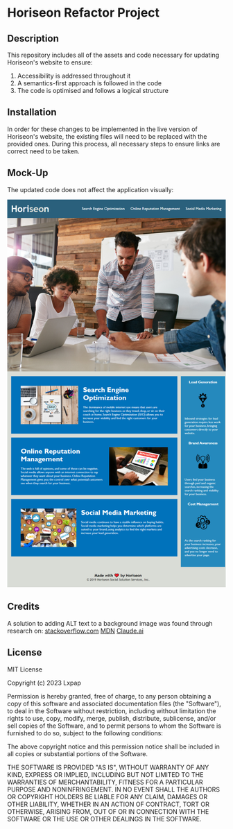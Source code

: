 # Horiseon Refactor Project

## Description 

This repository includes all of the assets and code necessary for updating Horiseon's website to ensure:

1. Accessibility is addressed throughout it
2. A semantics-first approach is followed in the code 
3. The code is optimised and follows a logical structure


## Installation

In order for these changes to be implemented in the live version of Horiseon's website, the existing files will need to be replaced with the provided ones. During this process, all necessary steps to ensure links are correct need to be taken.


## Mock-Up

The updated code does not affect the application visually:

![screenshot of Horiseon's website with the updated code](assets/images/screenshot.png)

## Credits

A solution to adding ALT text to a background image was found through research on:
[stackoverflow.com](https://stackoverflow.com/questions/4216035/css-background-image-alt-attribute)
[MDN](https://developer.mozilla.org/en-US/docs/Web/Accessibility)
[Claude.ai](https://claude.ai/)

## License

MIT License

Copyright (c) 2023 Lxpap

Permission is hereby granted, free of charge, to any person obtaining a copy
of this software and associated documentation files (the "Software"), to deal
in the Software without restriction, including without limitation the rights
to use, copy, modify, merge, publish, distribute, sublicense, and/or sell
copies of the Software, and to permit persons to whom the Software is
furnished to do so, subject to the following conditions:

The above copyright notice and this permission notice shall be included in all
copies or substantial portions of the Software.

THE SOFTWARE IS PROVIDED "AS IS", WITHOUT WARRANTY OF ANY KIND, EXPRESS OR
IMPLIED, INCLUDING BUT NOT LIMITED TO THE WARRANTIES OF MERCHANTABILITY,
FITNESS FOR A PARTICULAR PURPOSE AND NONINFRINGEMENT. IN NO EVENT SHALL THE
AUTHORS OR COPYRIGHT HOLDERS BE LIABLE FOR ANY CLAIM, DAMAGES OR OTHER
LIABILITY, WHETHER IN AN ACTION OF CONTRACT, TORT OR OTHERWISE, ARISING FROM,
OUT OF OR IN CONNECTION WITH THE SOFTWARE OR THE USE OR OTHER DEALINGS IN THE
SOFTWARE.
